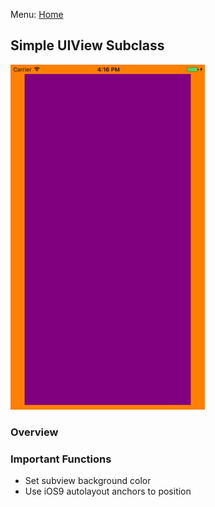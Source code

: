Menu: [Home](../../README.md)

## Simple UIView Subclass

![Screenshot](screenshot-small.png)

### Overview


### Important Functions

+ Set subview background color
+ Use iOS9 autolayout anchors to position

```swift


```

